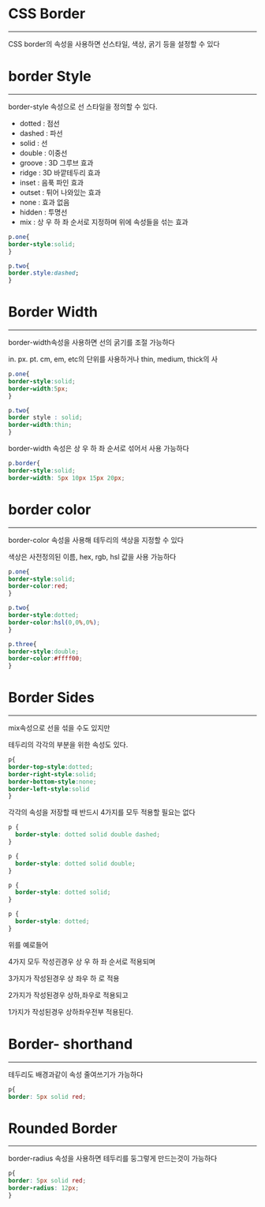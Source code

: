 # CSS Border
--------------

CSS border의 속성을 사용하면 선스타일, 색상, 굵기 등을 설정할 수 있다

# border Style
-----------------
border-style 속성으로 선 스타일을 정의할 수 있다.

- dotted : 점선
- dashed : 파선
- solid : 선
- double : 이중선
- groove : 3D 그루브 효과
- ridge : 3D 바깥테두리 효과
- inset : 음푹 파인 효과
- outset : 튀어 나와있는 효과
- none : 효과 없음
- hidden : 투명선
- mix : 상 우 하 좌 순서로 지정하며 위에 속성들을 섞는 효과

```CSS
p.one{
border-style:solid;
}

p.two{
border.style:dashed;
}
```

# Border Width
-----------------
border-width속성을 사용하면 선의 굵기를 조절 가능하다

in. px. pt. cm, em, etc의 단위를 사용하거나 thin, medium, thick의 사

```CSS
p.one{
border-style:solid;
border-width:5px;
}

p.two{
border style : solid;
border-width:thin;
}
```

border-width 속성은 상 우 하 좌 순서로 섞어서 사용 가능하다

```CSS
p.border{
border-style:solid;
border-width: 5px 10px 15px 20px;
```

# border color
-------------------
border-color 속성을 사용해 테두리의 색상을 지정할 수 있다

색상은 사전정의된 이름, hex, rgb, hsl 값을 사용 가능하다

```CSS
p.one{
border-style:solid;
border-color:red;
}

p.two{
border-style:dotted;
border-color:hsl(0,0%,0%);
}

p.three{
border-style:double;
border-color:#ffff00;
}
```

# Border Sides
---------------
mix속성으로 선을 섞을 수도 있지만

테두리의 각각의 부분을 위한 속성도 있다.

```CSS
p{
border-top-style:dotted;
border-right-style:solid;
border-bottom-style:none;
border-left-style:solid
}
```

각각의 속성을 저장할 때 반드시 4가지를 모두 적용할 필요는 없다

```CSS
p {
  border-style: dotted solid double dashed;
}

p {
  border-style: dotted solid double;
}

p {
  border-style: dotted solid;
}

p {
  border-style: dotted;
}
```
위를 예로들어

4가지 모두 작성괸경우 상 우 하 좌 순서로 적용되며

3가지가 작성된경우 상 좌우 하 로 적용

2가지가 작성된경우 상하,좌우로 적용되고

1가지가 작성된경우 상하좌우전부 적용된다.

# Border- shorthand
-------------------
테두리도 배경과같이 속성 줄여쓰기가 가능하다

```CSS
p{
border: 5px solid red;
```

# Rounded Border
---------------------

border-radius 속성을 사용하면 테두리를 둥그렇게 만드는것이 가능하다

```CSS
p{
border: 5px solid red;
border-radius: 12px;
}
```

